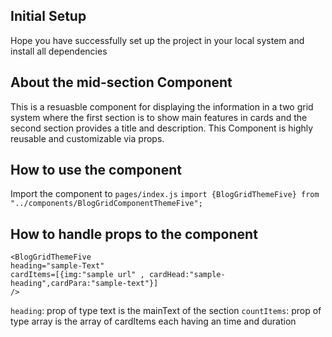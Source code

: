 ## Initial Setup

Hope you have successfully set up the project in your local system and install all dependencies

## About the mid-section Component

This is a resuasble component for displaying the information in a two grid system where the first section is to show main features in cards
and the second section provides a title and description. This Component is highly reusable and customizable via props.

## How to use the component

Import the component to `pages/index.js`
`import {BlogGridThemeFive} from "../components/BlogGridComponentThemeFive";`

## How to handle props to the component

```
<BlogGridThemeFive
heading="sample-Text"
cardItems=[{img:"sample url" , cardHead:"sample-heading",cardPara:"sample-text"}]
/>
```

`heading`: prop of type text is the mainText of the section
`countItems`: prop of type array is the array of cardItems each having an time  and duration